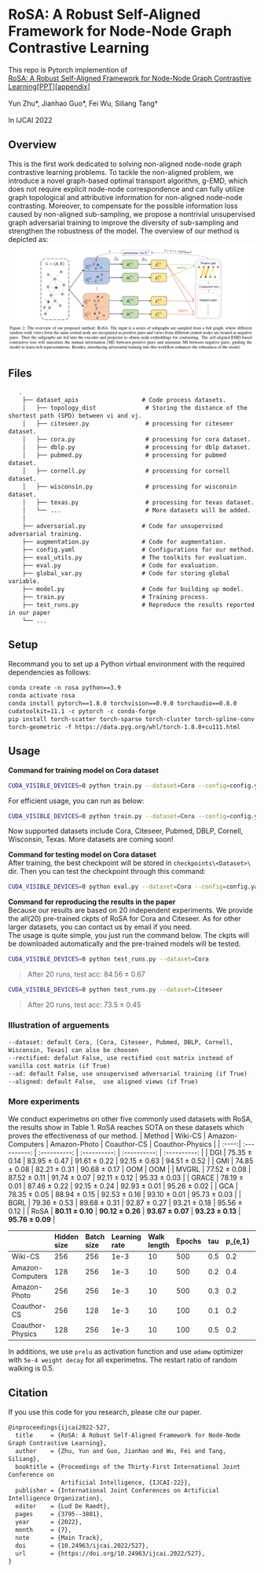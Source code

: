 # RoSA: A Robust Self-Aligned Framework for Node-Node Graph Contrastive Learning
This repo is Pytorch implemention of <br>[RoSA: A Robust Self-Aligned Framework for Node-Node Graph Contrastive Learning](https://www.ijcai.org/proceedings/2022/0527.pdf)[\[PPT\]](https://docs.google.com/presentation/d/1RnpXrjyaojJ3Tiqu92NImtYI4cD2XVmr/edit?usp=sharing&ouid=103567337311720006952&rtpof=true&sd=true)[\[appendix\]](https://arxiv.org/abs/2204.13846) <br><br>
Yun Zhu\*, Jianhao Guo\*, Fei Wu, Siliang Tang† <br><br>
In IJCAI 2022 <br>

## Overview
This is the first work dedicated to solving non-aligned node-node graph contrastive learning problems. To tackle the non-aligned problem, we introduce a novel graph-based optimal transport algorithm, g-EMD, which does not require explicit node-node correspondence and can fully utilize graph topological and attributive information for non-aligned node-node contrasting. Moreover, to compensate for the possible information loss caused by non-aligned sub-sampling, we propose a nontrivial unsupervised graph adversarial training to improve the diversity of sub-sampling and strengthen the robustness of the model. The overview of our method is depicted as:
![FRAMEWORK](./assets/framework.PNG)

## Files
```
   .
    ├── dataset_apis                  # Code process datasets.
    │   ├── topology_dist              # Storing the distance of the shortest path (SPD) between vi and vj.
    │   ├── citeseer.py                # processing for citeseer dataset.
    │   ├── cora.py                    # processing for cora dataset. 
    │   ├── dblp.py                    # processing for dblp dataset.
    │   ├── pubmed.py                  # processing for pubmed dataset. 
    │   ├── cornell.py                 # processing for cornell dataset. 
    │   ├── wisconsin.py               # processing for wisconsin dataset. 
    │   ├── texas.py                   # processing for texas dataset.     
    │   └── ...                        # More datasets will be added.
    │
    ├── adversarial.py                # Code for unsupervised adversarial training.
    ├── augmentation.py               # Code for augmentation.
    ├── config.yaml                   # Configurations for our method.
    ├── eval_utils.py                 # The toolkits for evaluation.
    ├── eval.py                       # Code for evaluation.
    ├── global_var.py                 # Code for storing global variable.
    ├── model.py                      # Code for building up model.
    ├── train.py                      # Training process.
    ├── test_runs.py                  # Reproduce the results reported in our paper
    └── ...
```

## Setup
Recommand you to set up a Python virtual environment with the required dependencies as follows:
```
conda create -n rosa python==3.9
conda activate rosa 
conda install pytorch==1.8.0 torchvision==0.9.0 torchaudio==0.8.0 cudatoolkit=11.1 -c pytorch -c conda-forge
pip install torch-scatter torch-sparse torch-cluster torch-spline-conv torch-geometric -f https://data.pyg.org/whl/torch-1.8.0+cu111.html
```
## Usage
**Command for training model on Cora dataset**
```bash
CUDA_VISIBLE_DEVICES=0 python train.py --dataset=Cora --config=config.yaml --ad=True --rectified=True
```
For efficient usage, you can run as below:
```bash
CUDA_VISIBLE_DEVICES=0 python train.py --dataset=Cora --config=config.yaml --ad=False --rectified=False
```
Now supported datasets include Cora, Citeseer, Pubmed, DBLP, Cornell, Wisconsin, Texas. More datasets are coming soon!

**Command for testing model on Cora dataset**<br>
After training, the best checkpoint will be stored in `checkpoints\<Dataset>\` dir. Then you can test the checkpoint through this command:
```bash
CUDA_VISIBLE_DEVICES=0 python eval.py --dataset=Cora --config=config.yaml
```

**Command for reproducing the results in the paper**<br>
Because our results are based on 20 independent experiments. We provide the all(20) pre-trained ckpts of RoSA for Cora and Citeseer. As for other larger datasets, you can contact us by email if you need.<br>
The usage is quite simple, you just run the command below. The ckpts will be downloaded automatically and the pre-trained models will be tested.
```bash
CUDA_VISIBLE_DEVICES=0 python test_runs.py --dataset=Cora
```
> After 20 runs, test acc: 84.56 ± 0.67

```bash
CUDA_VISIBLE_DEVICES=0 python test_runs.py --dataset=Citeseer
```
> After 20 runs, test acc: 73.5 ± 0.45

### Illustration of arguements

```
--dataset: default Cora, [Cora, Citeseer, Pubmed, DBLP, Cornell, Wisconsin, Texas] can also be choosen
--rectified: defalut False, use rectified cost matrix instead of vanilla cost matrix (if True)
--ad: default False, use unsupervised adversarial training (if True)
--aligned: default False,  use aligned views (if True)
```

### More experiments
We conduct experimetns on other five commonly used datasets with RoSA, the results show in Table 1. RoSA reaches SOTA on these datasets which proves the effectiveness of our method.
| Method | Wiki-CS | Amazon-Computers | Amazon-Photo | Coauthor-CS  | Coauthor-Physics |
| :----:| :----------: | :----------: | :----------: | :----------: | :----------: |
| DGI   | 75.35 ± 0.14 | 83.95 ± 0.47 | 91.61 ± 0.22 | 92.15 ± 0.63 | 94.51 ± 0.52 |
| GMI   | 74.85 ± 0.08 | 82.21 ± 0.31 | 90.68 ± 0.17 | OOM          | OOM          |
| MVGRL | 77.52 ± 0.08 | 87.52 ± 0.11 | 91.74 ± 0.07 | 92.11 ± 0.12 | 95.33 ± 0.03 |
| GRACE | 78.19 ± 0.01 | 87.46 ± 0.22 | 92.15 ± 0.24 | 92.93 ± 0.01 | 95.26 ± 0.02 |
| GCA   | 78.35 ± 0.05 | 88.94 ± 0.15 | 92.53 ± 0.16 | 93.10 ± 0.01 | 95.73 ± 0.03 |
| BGRL  | 79.36 ± 0.53 | 89.68 ± 0.31 | 92.87 ± 0.27 | 93.21 ± 0.18 | 95.56 ± 0.12 |
| RoSA  | **80.11 ± 0.10** | **90.12 ± 0.26** | **93.67 ± 0.07** | **93.23 ± 0.13** | **95.76 ± 0.09** |


|                  | Hidden size | Batch size | Learning rate | Walk length  | Epochs | tau | p_{e,1} | p_{e,1} | p_{f,1} | p_{f,1} |
| :----            | :---------- | :--------- | :------------ | :----------- | :----- | :-- | :-------- | :-------- | :-------- | :-------- |
| Wiki-CS          | 256         | 256        | 1e-3          | 10           | 500    | 0.5 | 0.2       | 0.3       | 0.2       | 0.3       |
| Amazon-Computers | 128         | 256        | 1e-3          | 10           | 500    | 0.2 | 0.4       | 0.5       | 0.1       | 0.2       |
| Amazon-Photo     | 256         | 256        | 1e-3          | 10           | 500    | 0.3 | 0.2       | 0.3       | 0.2       | 0.3       |
| Coauthor-CS      | 256         | 128        | 1e-3          | 10           | 100    | 0.1 | 0.2       | 0.3       | 0.2       | 0.3       |
| Coauthor-Physics | 128         | 256        | 1e-3          | 10           | 100    | 0.5 | 0.2       | 0.3       | 0.2       | 0.3       |

In additions, we use `prelu` as activation function and use `adamw` optimizer with `5e-4 weight decay` for all experimetns. The restart ratio of random walking is 0.5.

## Citation
If you use this code for you research, please cite our paper. 
```
@inproceedings{ijcai2022-527,
  title     = {RoSA: A Robust Self-Aligned Framework for Node-Node Graph Contrastive Learning},
  author    = {Zhu, Yun and Guo, Jianhao and Wu, Fei and Tang, Siliang},
  booktitle = {Proceedings of the Thirty-First International Joint Conference on
               Artificial Intelligence, {IJCAI-22}},
  publisher = {International Joint Conferences on Artificial Intelligence Organization},
  editor    = {Lud De Raedt},
  pages     = {3795--3801},
  year      = {2022},
  month     = {7},
  note      = {Main Track},
  doi       = {10.24963/ijcai.2022/527},
  url       = {https://doi.org/10.24963/ijcai.2022/527},
}
```
